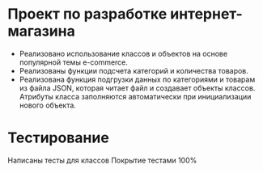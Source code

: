 # Проект по разработке интернет-магазина
* Реализовано использование классов и объектов на основе популярной темы e-commerce.
* Реализованы функции подсчета категорий и количества товаров.
* Реализована функция подгрузки данных по категориями и товарам из файла JSON, 
которая читает файл и создавает объекты классов. Атрибуты класса заполняются автоматически при инициализации нового объекта.

# Тестирование
Написаны тесты для классов
Покрытие тестами 100%